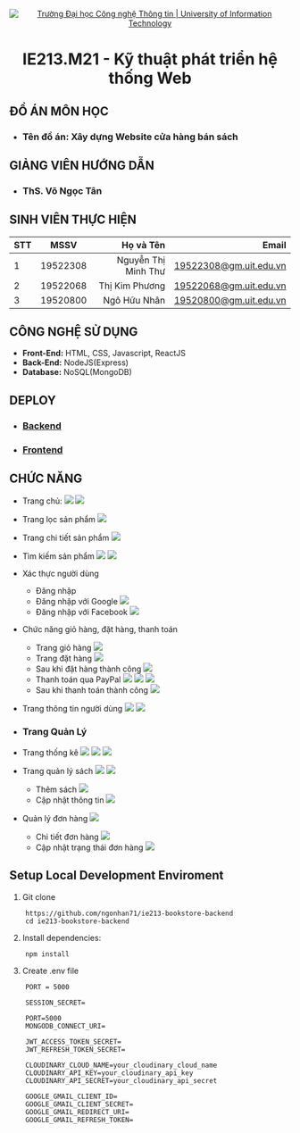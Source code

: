 <p align="center">
  <a href="https://www.uit.edu.vn/" title="Trường Đại học Công nghệ Thông tin" style="border: 5;">
    <img src="https://i.imgur.com/WmMnSRt.png" alt="Trường Đại học Công nghệ Thông tin | University of Information Technology">
  </a>
</p>

<!-- Title -->
<h1 align="center"><b>IE213.M21 - Kỹ thuật phát triển hệ thống Web</b></h1>

## ĐỒ ÁN MÔN HỌC
* ### Tên đồ án: **Xây dựng Website cửa hàng bán sách**

## GIẢNG VIÊN HƯỚNG DẪN
* ### **ThS. Võ Ngọc Tân**


## SINH VIÊN THỰC HIỆN
| STT    | MSSV          | Họ và Tên              |  Email                   |
| ------ |:-------------:| ----------------------:| -------------------------:
| 1      | 19522308      | Nguyễn Thị Minh Thư    | 19522308@gm.uit.edu.vn   |
| 2      | 19522068      | Thị Kim Phương         | 19522068@gm.uit.edu.vn   |
| 3      | 19520800      | Ngô Hữu Nhân           | 19520800@gm.uit.edu.vn   |

## CÔNG NGHỆ SỬ DỤNG

- **Front-End:** HTML, CSS, Javascript, ReactJS
- **Back-End:** NodeJS(Express)
- **Database:** NoSQL(MongoDB)

## DEPLOY
- ### [Backend](https://ie213-bookstore.herokuapp.com/) 
- ### [Frontend](https://ie213-bookstore.netlify.app/) 

## CHỨC NĂNG

- Trang chủ:
    ![](https://res.cloudinary.com/dbynglvwk/image/upload/v1654943599/ie213/Capture1_h80noq.png)
    ![](https://res.cloudinary.com/dbynglvwk/image/upload/v1654943598/ie213/Capture2_kyv3k0.png)
- Trang lọc sản phẩm
    ![](https://res.cloudinary.com/dbynglvwk/image/upload/v1654943598/ie213/Capture3_tpgikm.png)
- Trang chi tiết sản phẩm
    ![](https://res.cloudinary.com/dbynglvwk/image/upload/v1654943597/ie213/Capture4_zcfctj.png)
- Tìm kiếm sản phẩm
    ![](https://res.cloudinary.com/dbynglvwk/image/upload/v1655466125/ie213/Capture3_lmbywi.png)
    ![](https://res.cloudinary.com/dbynglvwk/image/upload/v1654943597/ie213/Capture5_oc1d63.png)

- Xác thực người dùng
    - Đăng nhập
    - Đăng nhập với Google
    ![](https://res.cloudinary.com/dbynglvwk/image/upload/v1654943920/ie213/Capture6_ddfeec.png)
    - Đăng nhập với Facebook
    ![](https://res.cloudinary.com/dbynglvwk/image/upload/v1654943920/ie213/Capture7_pe2szd.png)


- Chức năng giỏ hàng, đặt hàng, thanh toán
    - Trang giỏ hàng
    ![](https://res.cloudinary.com/dbynglvwk/image/upload/v1655350339/ie213/Capture1_swjonr.png)
    - Trang đặt hàng
    ![](https://res.cloudinary.com/dbynglvwk/image/upload/v1655350339/ie213/Capture2_vlwjq0.png)
    - Sau khi đặt hàng thành công
    ![](https://res.cloudinary.com/dbynglvwk/image/upload/v1655350339/ie213/Capture3_orrx37.png)
    - Thanh toán qua PayPal
    ![](https://res.cloudinary.com/dbynglvwk/image/upload/v1655350339/ie213/Capture4_ou6j25.png)
    ![](https://res.cloudinary.com/dbynglvwk/image/upload/v1655350339/ie213/Capture5_ygryst.png)
    ![](https://res.cloudinary.com/dbynglvwk/image/upload/v1655350340/ie213/Capture6_gp8ldv.png)
    - Sau khi thanh toán thành công
    ![](https://res.cloudinary.com/dbynglvwk/image/upload/v1655350341/ie213/Capture7_m8thhe.png)


- Trang thông tin người dùng
    ![](https://res.cloudinary.com/dbynglvwk/image/upload/v1654943920/ie213/Capture8_y11khn.png)
    ![](https://res.cloudinary.com/dbynglvwk/image/upload/v1654943920/ie213/Capture9_fdsko1.png)

- ### **Trang Quản Lý**
- Trang thống kê
    ![](https://res.cloudinary.com/dbynglvwk/image/upload/v1655466124/ie213/Capture4_zk1dpe.png)
    ![](https://res.cloudinary.com/dbynglvwk/image/upload/v1655466124/ie213/Capture5_tbhb2p.png)
    ![](https://res.cloudinary.com/dbynglvwk/image/upload/v1655466124/ie213/Capture6_invckk.png)
- Trang quản lý sách
    ![](https://res.cloudinary.com/dbynglvwk/image/upload/v1654944198/ie213/Capture12_ezvvik.png)
    ![](https://res.cloudinary.com/dbynglvwk/image/upload/v1654944198/ie213/Capture13_tjjhau.png)
    - Thêm sách
    ![](https://res.cloudinary.com/dbynglvwk/image/upload/v1654944198/ie213/Capture14_ldhbfd.png)
    - Cập nhật thông tin
    ![](https://res.cloudinary.com/dbynglvwk/image/upload/v1654944199/ie213/Capture15_cjzfh0.png)

- Quản lý đơn hàng
    ![](https://res.cloudinary.com/dbynglvwk/image/upload/v1655466124/ie213/Capture1_gblsyf.png)
    - Chi tiết đơn hàng
    ![](https://res.cloudinary.com/dbynglvwk/image/upload/v1655466124/ie213/Capture2_knqd7r.png)
    - Cập nhật trạng thái đơn hàng
    ![](https://res.cloudinary.com/dbynglvwk/image/upload/v1655466370/ie213/Capture7_k9oes3.png)


## Setup Local Development Enviroment

1. Git clone
```
    https://github.com/ngonhan71/ie213-bookstore-backend
    cd ie213-bookstore-backend
```
2. Install dependencies:
```
    npm install
```
3. Create .env file
```
    PORT = 5000

    SESSION_SECRET=

    PORT=5000
    MONGODB_CONNECT_URI=

    JWT_ACCESS_TOKEN_SECRET=
    JWT_REFRESH_TOKEN_SECRET=

    CLOUDINARY_CLOUD_NAME=your_cloudinary_cloud_name
    CLOUDINARY_API_KEY=your_cloudinary_api_key
    CLOUDINARY_API_SECRET=your_cloudinary_api_secret

    GOOGLE_GMAIL_CLIENT_ID=
    GOOGLE_GMAIL_CLIENT_SECRET=
    GOOGLE_GMAIL_REDIRECT_URI=
    GOOGLE_GMAIL_REFRESH_TOKEN=
```
